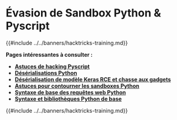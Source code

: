 # Évasion de Sandbox Python & Pyscript

{{#include ../../banners/hacktricks-training.md}}


**Pages intéressantes à consulter :**

- [**Astuces de hacking Pyscript**](pyscript.md)
- [**Désérialisations Python**](../../pentesting-web/deserialization/README.md)
- [**Désérialisation de modèle Keras RCE et chasse aux gadgets**](keras-model-deserialization-rce-and-gadget-hunting.md)
- [**Astuces pour contourner les sandboxes Python**](bypass-python-sandboxes/README.md)
- [**Syntaxe de base des requêtes web Python**](web-requests.md)
- [**Syntaxe et bibliothèques Python de base**](basic-python.md)

{{#include ../../banners/hacktricks-training.md}}

